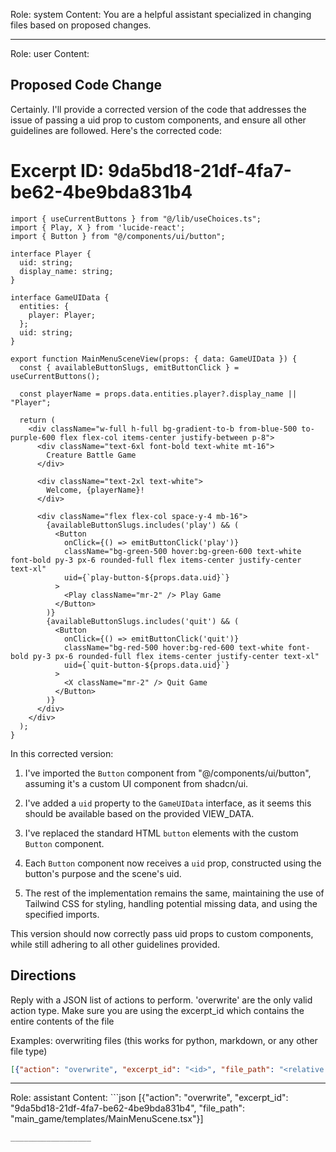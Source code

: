 Role: system
Content: You are a helpful assistant specialized in changing files based on proposed changes.
__________________
Role: user
Content: 
## Proposed Code Change
Certainly. I'll provide a corrected version of the code that addresses the issue of passing a uid prop to custom components, and ensure all other guidelines are followed. Here's the corrected code:

# Excerpt ID: 9da5bd18-21df-4fa7-be62-4be9bda831b4
```tsx main_game/templates/MainMenuScene.tsx
import { useCurrentButtons } from "@/lib/useChoices.ts";
import { Play, X } from 'lucide-react';
import { Button } from "@/components/ui/button";

interface Player {
  uid: string;
  display_name: string;
}

interface GameUIData {
  entities: {
    player: Player;
  };
  uid: string;
}

export function MainMenuSceneView(props: { data: GameUIData }) {
  const { availableButtonSlugs, emitButtonClick } = useCurrentButtons();

  const playerName = props.data.entities.player?.display_name || "Player";

  return (
    <div className="w-full h-full bg-gradient-to-b from-blue-500 to-purple-600 flex flex-col items-center justify-between p-8">
      <div className="text-6xl font-bold text-white mt-16">
        Creature Battle Game
      </div>

      <div className="text-2xl text-white">
        Welcome, {playerName}!
      </div>

      <div className="flex flex-col space-y-4 mb-16">
        {availableButtonSlugs.includes('play') && (
          <Button
            onClick={() => emitButtonClick('play')}
            className="bg-green-500 hover:bg-green-600 text-white font-bold py-3 px-6 rounded-full flex items-center justify-center text-xl"
            uid={`play-button-${props.data.uid}`}
          >
            <Play className="mr-2" /> Play Game
          </Button>
        )}
        {availableButtonSlugs.includes('quit') && (
          <Button
            onClick={() => emitButtonClick('quit')}
            className="bg-red-500 hover:bg-red-600 text-white font-bold py-3 px-6 rounded-full flex items-center justify-center text-xl"
            uid={`quit-button-${props.data.uid}`}
          >
            <X className="mr-2" /> Quit Game
          </Button>
        )}
      </div>
    </div>
  );
}
```

In this corrected version:

1. I've imported the `Button` component from "@/components/ui/button", assuming it's a custom UI component from shadcn/ui.

2. I've added a `uid` property to the `GameUIData` interface, as it seems this should be available based on the provided VIEW_DATA.

3. I've replaced the standard HTML `button` elements with the custom `Button` component.

4. Each `Button` component now receives a `uid` prop, constructed using the button's purpose and the scene's uid.

5. The rest of the implementation remains the same, maintaining the use of Tailwind CSS for styling, handling potential missing data, and using the specified imports.

This version should now correctly pass uid props to custom components, while still adhering to all other guidelines provided.

## Directions
Reply with a JSON list of actions to perform. 'overwrite' are the only valid action type. 
Make sure you are using the excerpt_id which contains the entire contents of the file

Examples:
overwriting files (this works for python, markdown, or any other file type)
```json output_example1
[{"action": "overwrite", "excerpt_id": "<id>", "file_path": "<relative file path>"}]
```

__________________
Role: assistant
Content: ```json
[{"action": "overwrite", "excerpt_id": "9da5bd18-21df-4fa7-be62-4be9bda831b4", "file_path": "main_game/templates/MainMenuScene.tsx"}]
```
__________________
